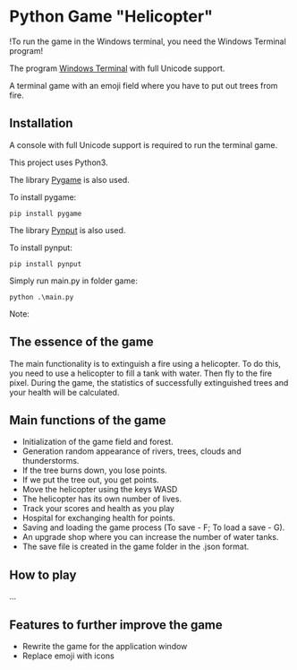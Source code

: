 # Python Game "Helicopter"
!To run the game in the Windows terminal, you need the Windows Terminal program!

The program [Windows Terminal](https://apps.microsoft.com/detail/9n0dx20hk701?hl=ru-ru&gl=RU) with full Unicode support.

A terminal game with an emoji field where you have to put out trees from fire. 

## Installation
A console with full Unicode support is required to run the terminal game.

This project uses Python3. 

The library [Pygame](https://www.pygame.org) is also used.

To install pygame:
```
pip install pygame
```

The library [Pynput](https://pypi.org/project/pynput/) is also used.

To install pynput:
```
pip install pynput
```

Simply run main.py in folder game:
```
python .\main.py
```

Note: 

## The essence of the game
The main functionality is to extinguish a fire using a helicopter. To do this, you need to use a helicopter to fill a tank with water. Then fly to the fire pixel. During the game, the statistics of successfully extinguished trees and your health will be calculated.

## Main functions of the game
- Initialization of the game field and forest.
- Generation random appearance of rivers, trees, clouds and thunderstorms.
- If the tree burns down, you lose points.
- If we put the tree out, you get points.
- Move the helicopter using the keys WASD
- The helicopter has its own number of lives.
- Track your scores and health as you play
- Hospital for exchanging health for points.
- Saving and loading the game process (To save - F; To load a save - G).
- An upgrade shop where you can increase the number of water tanks.
- The save file is created in the game folder in the .json format.

## How to play
...

## Features to further improve the game
- Rewrite the game for the application window
- Replace emoji with icons

